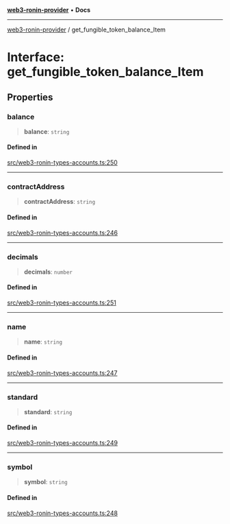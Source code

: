 [**web3-ronin-provider**](../README.md) • **Docs**

***

[web3-ronin-provider](../globals.md) / get\_fungible\_token\_balance\_Item

# Interface: get\_fungible\_token\_balance\_Item

## Properties

### balance

> **balance**: `string`

#### Defined in

[src/web3-ronin-types-accounts.ts:250](https://github.com/chuacw/web3-ronin-provider/blob/3fc214e27766815592deb24c85c0a23477593bed/src/web3-ronin-types-accounts.ts#L250)

***

### contractAddress

> **contractAddress**: `string`

#### Defined in

[src/web3-ronin-types-accounts.ts:246](https://github.com/chuacw/web3-ronin-provider/blob/3fc214e27766815592deb24c85c0a23477593bed/src/web3-ronin-types-accounts.ts#L246)

***

### decimals

> **decimals**: `number`

#### Defined in

[src/web3-ronin-types-accounts.ts:251](https://github.com/chuacw/web3-ronin-provider/blob/3fc214e27766815592deb24c85c0a23477593bed/src/web3-ronin-types-accounts.ts#L251)

***

### name

> **name**: `string`

#### Defined in

[src/web3-ronin-types-accounts.ts:247](https://github.com/chuacw/web3-ronin-provider/blob/3fc214e27766815592deb24c85c0a23477593bed/src/web3-ronin-types-accounts.ts#L247)

***

### standard

> **standard**: `string`

#### Defined in

[src/web3-ronin-types-accounts.ts:249](https://github.com/chuacw/web3-ronin-provider/blob/3fc214e27766815592deb24c85c0a23477593bed/src/web3-ronin-types-accounts.ts#L249)

***

### symbol

> **symbol**: `string`

#### Defined in

[src/web3-ronin-types-accounts.ts:248](https://github.com/chuacw/web3-ronin-provider/blob/3fc214e27766815592deb24c85c0a23477593bed/src/web3-ronin-types-accounts.ts#L248)
